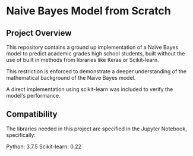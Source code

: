# Naive Bayes Model from Scratch

## Project Overview 

This repository contains a ground up implementation of a Naïve Bayes model to predict academic grades high school students, built without the use of built in methods from libraries like Keras or Scikit-learn. 

This restriction is enforced to demonstrate a deeper understanding of the mathematical background of the Naïve Bayes model.

A direct implementation using scikit-learn was included to verify the model's performance.


## Compatibility

The libraries needed in this project are specified in the Jupyter Notebook, specifically:

Python: 3.7.5
Scikit-learn: 0.22
